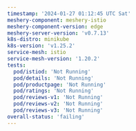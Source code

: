 ```yaml
---
timestamp: '2024-01-27 01:12:45 UTC Sat'
meshery-component: meshery-istio
meshery-component-version: edge
meshery-server-version: 'v0.7.13'
k8s-distro: minikube
k8s-version: 'v1.25.2'
service-mesh: istio
service-mesh-version: '1.20.2'
tests:
  pod/istiod: 'Not Running'
  pod/details: 'Not Running'
  pod/productpage: 'Not Running'
  pod/ratings: 'Not Running'
  pod/reviews-v1: 'Not Running'
  pod/reviews-v2: 'Not Running'
  pod/reviews-v3: 'Not Running'
overall-status: 'failing'
---
```

